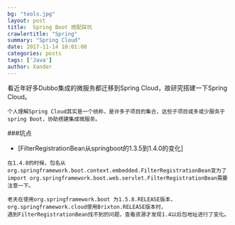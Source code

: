 ```yaml
---
bg: "tools.jpg"
layout: post
title:  Spring Boot 搭配踩坑
crawlertitle: "Spring"
summary: "Spring Cloud"
date: 2017-11-14 10:01:00
categories: posts
tags: ['Java']
author: Xander
---
```


看近年好多Dubbo集成的微服务都迁移到Spring Cloud，故研究搭建一下Spring Cloud。

```text
个人理解Spring Cloud其实是一个统称，是许多子项目的集合，这些子项目或多或少服务于spring Boot，协助搭建集成微服务。 
```

###坑点

* [FilterRegistrationBean从springboot的1.3.5到1.4.0的变化] 

```text
在1.4.0的时候，包名从org.springframework.boot.context.embedded.FilterRegistrationBean变为了
import org.springframework.boot.web.servlet.FilterRegistrationBean需要注意一下。

老夫在使用org.springframework.boot 为1.5.8.RELEASE版本，org.springframework.cloud使用Brixton.RELEASE版本时，
遇到FilterRegistrationBean找不到的问题，查看资源才发现1.4以后包地址进行了变化。
```











